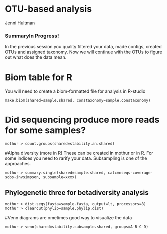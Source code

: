 OTU-based analysis 
=====================================
Jenni Hultman

### SummaryIn Progress!

In the previous session you quality filtered your data, made contigs, created OTUs and assigned taxonomy. Now we will continue with the OTUs to figure out what does the data mean. 


# Biom table for R 

You will need to create a biom-formatted file for analysis in R-studio


```
make.biom(shared=sample.shared, constaxonomy=sample.constaxonomy)
```
# Did sequencing produce more reads for some samples?
```
mothur > count.groups(shared=stability.an.shared)
```

#Alpha diversity (more in R)
These can be created in mothur or in R. For some indices you need to rarify your data. Subsampling is one of the approaches. 
```
mothur > summary.single(shared=sample.shared, calc=nseqs-coverage-sobs-invsimpson, subsample=xxxx)
```

## Phylogenetic three for betadiversity analysis

```
mothur > dist.seqs(fasta=sample.fasta, output=lt, processors=8)
mothur > clearcut(phylip=sample.phylip.dist)

```
#Venn diagrams are ometimes good way to visualize the data
```
mothur > venn(shared=stability.subsample.shared, groups=A-B-C-D)
```
